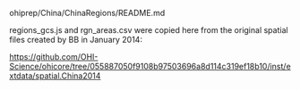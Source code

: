 ohiprep/China/ChinaRegions/README.md

regions_gcs.js and rgn_areas.csv were copied here from the original spatial files created by BB in January 2014:

https://github.com/OHI-Science/ohicore/tree/055887050f9108b97503696a8d114c319ef18b10/inst/extdata/spatial.China2014


